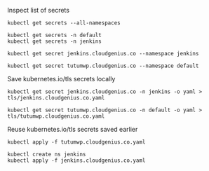 Inspect list of secrets

    kubectl get secrets --all-namespaces

    kubectl get secrets -n default
    kubectl get secrets -n jenkins

    kubectl get secret jenkins.cloudgenius.co --namespace jenkins

    kubectl get secret tutumwp.cloudgenius.co --namespace default

Save kubernetes.io/tls secrets locally

    kubectl get secret jenkins.cloudgenius.co -n jenkins -o yaml > tls/jenkins.cloudgenius.co.yaml

    kubectl get secret tutumwp.cloudgenius.co -n default -o yaml > tls/tutumwp.cloudgenius.co.yaml

Reuse kubernetes.io/tls secrets saved earlier

    kubectl apply -f tutumwp.cloudgenius.co.yaml

    kubectl create ns jenkins
    kubectl apply -f jenkins.cloudgenius.co.yaml
